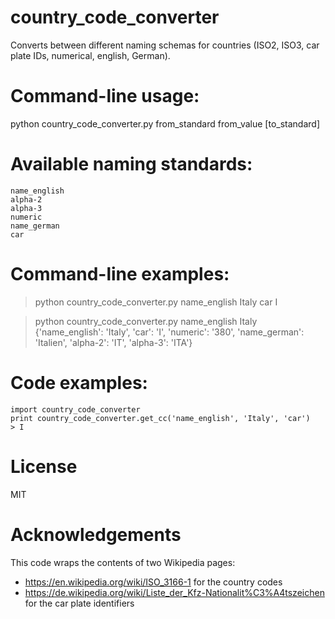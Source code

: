 # country_code_converter
Converts between different naming schemas for countries (ISO2, ISO3, car plate IDs, numerical, english, German).

# Command-line usage: 
python country_code_converter.py from_standard from_value [to_standard]

# Available naming standards:
    name_english
    alpha-2
    alpha-3
    numeric
    name_german
    car

# Command-line examples:
> python country_code_converter.py name_english Italy car
I

> python country_code_converter.py name_english Italy
    {'name_english': 'Italy', 'car': 'I', 'numeric': '380', 'name_german': 'Italien', 'alpha-2': 'IT', 'alpha-3': 'ITA'}

# Code examples:
    import country_code_converter
    print country_code_converter.get_cc('name_english', 'Italy', 'car')
    > I

# License 
MIT

# Acknowledgements
This code wraps the contents of two Wikipedia pages:
- https://en.wikipedia.org/wiki/ISO_3166-1 for the country codes
- https://de.wikipedia.org/wiki/Liste_der_Kfz-Nationalit%C3%A4tszeichen for the car plate identifiers

